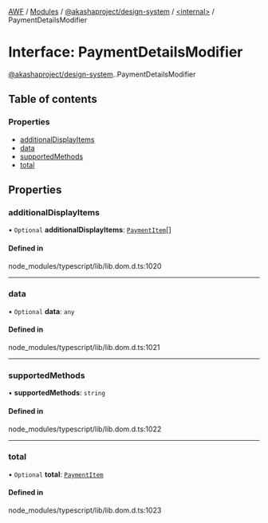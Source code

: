 [AWF](../README.md) / [Modules](../modules.md) / [@akashaproject/design-system](../modules/akashaproject_design_system.md) / [<internal\>](../modules/akashaproject_design_system._internal_.md) / PaymentDetailsModifier

# Interface: PaymentDetailsModifier

[@akashaproject/design-system](../modules/akashaproject_design_system.md).[<internal>](../modules/akashaproject_design_system._internal_.md).PaymentDetailsModifier

## Table of contents

### Properties

- [additionalDisplayItems](akashaproject_design_system._internal_.PaymentDetailsModifier.md#additionaldisplayitems)
- [data](akashaproject_design_system._internal_.PaymentDetailsModifier.md#data)
- [supportedMethods](akashaproject_design_system._internal_.PaymentDetailsModifier.md#supportedmethods)
- [total](akashaproject_design_system._internal_.PaymentDetailsModifier.md#total)

## Properties

### additionalDisplayItems

• `Optional` **additionalDisplayItems**: [`PaymentItem`](akashaproject_design_system._internal_.PaymentItem.md)[]

#### Defined in

node_modules/typescript/lib/lib.dom.d.ts:1020

___

### data

• `Optional` **data**: `any`

#### Defined in

node_modules/typescript/lib/lib.dom.d.ts:1021

___

### supportedMethods

• **supportedMethods**: `string`

#### Defined in

node_modules/typescript/lib/lib.dom.d.ts:1022

___

### total

• `Optional` **total**: [`PaymentItem`](akashaproject_design_system._internal_.PaymentItem.md)

#### Defined in

node_modules/typescript/lib/lib.dom.d.ts:1023
